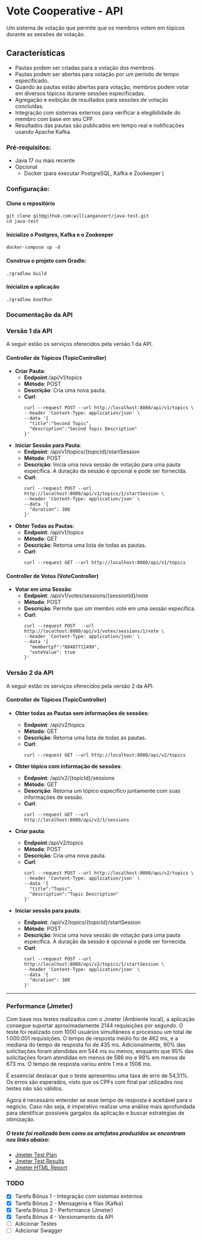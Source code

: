 # Vote Cooperative  - API

Um sistema de votação que permite que os membros votem em tópicos durante as sessões de votação.

## Características
- Pautas podem ser criadas para a votação dos membros.
- Pautas podem ser abertas para votação por um período de tempo especificado.
- Quando as pautas estão abertas para votação, membros podem votar em diversos tópicos durante sessões especificadas.
- Agregação e exibição de resultados para sessões de votação concluídas.
- Integração com sistemas externos para verificar a elegibilidade do membro com base em seu CPF.
- Resultados das pautas são publicados em tempo real e notificações usando Apache Kafka.

### Pré-requisitos:
- Java 17 ou mais recente
- Opcional
    - Docker (para executar PostgreSQL, Kafka e Zookeeper )

### Configuração:
#### Clone o repositório
```shell
git clone git@github.com:willianganzert/java-test.git
cd java-test
```
#### Inicialize o Postgres, Kafka e o Zookeeper
```shell
docker-compose up -d
```
#### Construa o projeto com Gradle:
```shell
./gradlew build
```

#### Inicialize a aplicação
```shell
./gradlew bootRun
```

### Documentação da API
### Versão 1 da API
A seguir estão os serviços oferecidos pela versão 1 da API.
#### Controller de Tópicos (TopicController)
- **Criar Pauta**:
    - **Endpoint**:/api/v1/topics
    - **Método**: POST
    - **Descrição**: Cria uma nova pauta.
    - **Curl**:
      ```shell
      curl --request POST --url http://localhost:8080/api/v1/topics \
      --header 'Content-Type: application/json' \
      --data '{
        "title":"Second Topic",
        "description":"Second Topic Description"
      }'
      ```
- **Iniciar Sessão para Pauta**:
    - **Endpoint**: /api/v1/topics/{topicId}/startSession
    - **Método**: POST
    - **Descrição**: Inicia uma nova sessão de votação para uma pauta específica. A duração da sessão é opcional e pode ser fornecida.
    - **Curl**:
        ```shell
        curl --request POST --url http://localhost:8080/api/v1/topics/1/startSession \
        --header 'Content-Type: application/json' \
        --data '{
          "duration": 300
        }'
        ```
- **Obter Todas as Pautas**:
    - **Endpoint**: /api/v1/topics
    - **Método**: GET
    - **Descrição**: Retorna uma lista de todas as pautas.
    - **Curl**:
        ```shell
        curl --request GET --url http://localhost:8080/api/v1/topics
        ```
#### Controller de Votos (VoteController)
- **Votar em uma Sessão**:
    - **Endpoint**: /api/v1/votes/sessions/{sessionId}/vote
    - **Método**: POST
    - **Descrição**: Permite que um membro vote em uma sessão específica.
    - **Curl**:
        ```shell
        curl --request POST  --url http://localhost:8080/api/v1/votes/sessions/1/vote \
        --header 'Content-Type: application/json' \
        --data '{
          "memberCpf":"88487711499",
          "voteValue": true
        }'
        ```
### Versão 2 da API

A seguir estão os serviços oferecidos pela versão 2 da API.

#### Controller de Tópicos (TopicController)

- **Obter todas as Pautas sem informações de sessões**:
  - **Endpoint**: /api/v2/topics
  - **Método**: GET
  - **Descrição**: Retorna uma lista de todas as pautas.
  - **Curl**:
    ```shell
    curl --request GET --url http://localhost:8080/api/v2/topics
    ```

- **Obter tópico com informação de sessões**:
  - **Endpoint**: /api/v2/{topicId}/sessions
  - **Método**: GET
  - **Descrição**: Retorna um tópico específico juntamente com suas informações de sessão.
  - **Curl**:
    ```shell
    curl --request GET --url http://localhost:8080/api/v2/1/sessions
    ```

- **Criar pauta**:
  - **Endpoint**:/api/v2/topics
  - **Método**: POST
  - **Descrição**: Cria uma nova pauta.
  - **Curl**:
    ```shell
    curl --request POST --url http://localhost:8080/api/v2/topics \
    --header 'Content-Type: application/json' \
    --data '{
      "title":"Topic",
      "description":"Topic Description"
    }'
    ```

- **Iniciar sessão para pauta**:
  - **Endpoint**: /api/v2/topics/{topicId}/startSession
  - **Método**: POST
  - **Descrição**: Inicia uma nova sessão de votação para uma pauta específica. A duração da sessão é opcional e pode ser fornecida.
  - **Curl**:
    ```shell
    curl --request POST --url http://localhost:8080/api/v2/topics/1/startSession \
    --header 'Content-Type: application/json' \
    --data '{
      "duration": 300
    }'
    ```

---

### Performance (Jmeter)
Com base nos testes realizados com o Jmeter (Ambiente local), a aplicação consegue suportar aproximadamente 2144 requisições por segundo. O teste foi realizado com 1000 usuários simultâneos e processou um total de 1.000.001 requisições. O tempo de resposta médio foi de 462 ms, e a mediana do tempo de resposta foi de 435 ms. Adicionalmente, 90% das solicitações foram atendidas em 544 ms ou menos, enquanto que 95% das solicitações foram atendidas em menos de 586 ms e 99% em menos de 673 ms. O tempo de resposta variou entre 1 ms e 1506 ms.

É essencial destacar que o teste apresentou uma taxa de erro de 54,51%. Os erros são esperados, visto que os CPFs com final par utilizados nos testes não são válidos.

Agora é necessário entender se esse tempo de resposta é aceitável para o negócio. Caso não seja, é imperativo realizar uma análise mais aprofundada para identificar possíveis gargalos da aplicação e buscar estratégias de otimização.

##### O teste foi realizado bem como os artefatos produzidos se encontram nos links abaixo: 
- [Jmeter Test Plan](https://raw.githubusercontent.com/willianganzert/java-test/main/Voting_Load_Test.jmx)
- [Jmeter Test Results](https://raw.githubusercontent.com/willianganzert/java-test/main/Voting_Load_Test_Results.7z)
- [Jmeter HTML Report](https://raw.githubusercontent.com/willianganzert/java-test/main/html_report.7z)


### TODO
- [X] Tarefa Bônus 1 - Integração com sistemas externos
- [X] Tarefa Bônus 2 - Mensageria e filas (Kafka)
- [X] Tarefa Bônus 3 - Performance (Jmeter)
- [X] Tarefa Bônus 4 - Versionamento da API
- [ ] Adicionar Testes
- [ ] Adicionar Swagger
